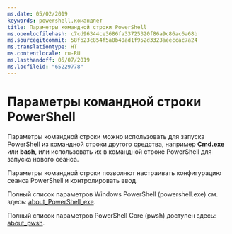 ```yaml
---
ms.date: 05/02/2019
keywords: powershell,командлет
title: Параметры командной строки PowerShell
ms.openlocfilehash: c7cd96344ce3686fa33725320f86a9c86ac6a68b
ms.sourcegitcommit: 58fb23c854f5a8b40ad1f952d3323aeeccac7a24
ms.translationtype: HT
ms.contentlocale: ru-RU
ms.lasthandoff: 05/07/2019
ms.locfileid: "65229778"
---
```

# <a name="powershell-command-line-options"></a>Параметры командной строки PowerShell

Параметры командной строки можно использовать для запуска PowerShell из командной строки другого средства, например **Cmd.exe** или **bash**, или использовать их в командной строке PowerShell для запуска нового сеанса.

Параметры командной строки позволяют настраивать конфигурацию сеанса PowerShell и контролировать ввод.

Полный список параметров Windows PowerShell (powershell.exe) см. здесь: [about_PowerShell_exe](/powershell/module/Microsoft.PowerShell.Core/About/about_PowerShell_exe).

Полный список параметров PowerShell Core (pwsh) доступен здесь: [about_pwsh](/powershell/module/Microsoft.PowerShell.Core/About/about_pwsh).